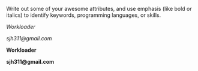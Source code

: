Write out some of your awesome attributes, and use emphasis (like bold or italics) to identify keywords, programming languages, or skills. 

*Workloader*

_sjh311@gmail.com_


**Workloader**

__sjh311@gmail.com__
